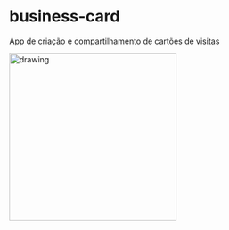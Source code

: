 # business-card
App de criação e compartilhamento de cartões de visitas

<img src="https://user-images.githubusercontent.com/16976916/157792305-063f038f-77d5-4adb-b70e-9ee96dad1491.jpg" alt="drawing" width="300"/>

